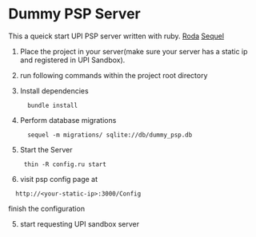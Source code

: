 # Dummy PSP Server
This a queick start UPI PSP server written with ruby.
[Roda](http://roda.jeremyevans.net/)
[Sequel](http://sequel.jeremyevans.net/)

1. Place the project in your server(make sure your server has a static ip and registered in UPI Sandbox).
2. run following commands within the project root directory
  1.  Install dependencies
      ```
        bundle install
      ```

  2.  Perform database migrations
      ```
        sequel -m migrations/ sqlite://db/dummy_psp.db
      ```
3. Start the Server
   ```
    thin -R config.ru start
   ```
4. visit psp config page at
  ```
    http://<your-static-ip>:3000/Config
  ```
   finish the configuration

5. start requesting UPI sandbox server
